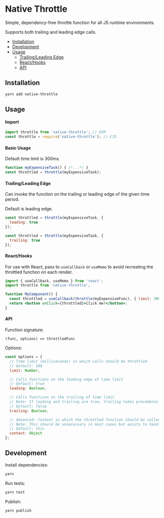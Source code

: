 # Native Throttle
Simple, dependency-free throttle function for all JS runtime environments.

Supports both trailing and leading edge calls.

* [Installation](#Installation)
* [Development](#Development)
* [Usage](#Usage)
    * [Trailing/Leading Edge](#Trailing/LeadingEdge)
    * [React/Hooks](#React/Hooks)
    * [API](#API)

## Installation
```bash
yarn add native-throttle
```

## Usage
#### Import
```js
import throttle from 'native-throttle'; // ESM
const throttle = require('native-throttle'); // CJS
```

#### Basic Usage
Default time limit is 300ms.

```js
function myExpensiveTask() { /*...*/ }
const throttled = throttle(myExpensiveTask);
```

#### Trailing/Leading Edge
Can invoke the function on the trailing or leading edge of the given time period.

Default is leading edge.

```js
const throttled = throttle(myExpensiveTask, {
  leading: true
});

const throttled = throttle(myExpensiveTask, {
  trailing: true
});
```

#### React/Hooks
For use with React, pass to `useCallback` or `useMemo` to avoid recreating the throttled function on each render.

```jsx
import { useCallback, useMemo } from 'react';
import throttle from 'native-throttle';

function MyComponent() {
  const throttled = useCallback(throttle(myExpensiveFunc), { limit: 300 });
  return <button onClick={throttled}>Click me!</button>;
}
```

#### API
Function signature:
```
(func, options) => throttledFunc
```

Options:
```js
const options = {
  // Time limit (milliseconds) in which calls should be throttled
  // Default: 300
  limit: Number,

  // Calls functions on the leading edge of time limit
  // Default: true
  leading: Boolean,

  // Calls functions on the trailing of time limit
  // Note: If leading and trailing are true, trailing takes precedence
  // Default: false
  trailing: Boolean,

  // Advanced: Context in which the throttled function should be called
  // Note: This should be unnecessary in most cases but exists to handle edge cases
  // Default: this
  context: Object
};
```

## Development
Install dependencies:
```bash
yarn
```

Run tests:
```bash
yarn test
```

Publish:
```bash
yarn publish
```
